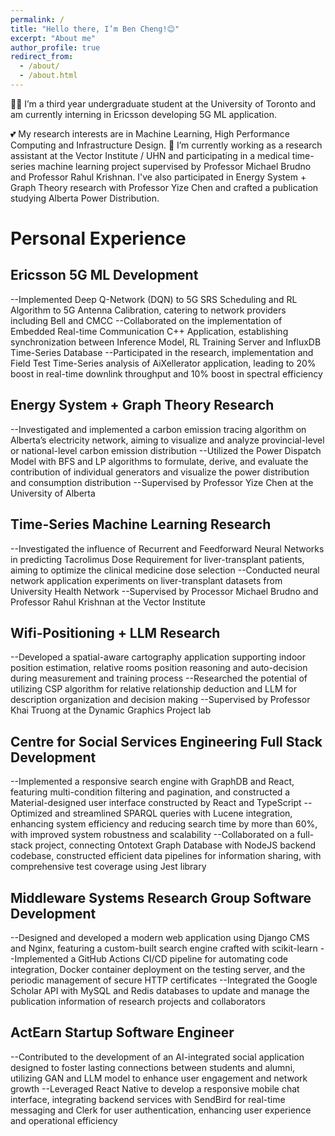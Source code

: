 ```yaml
---
permalink: /
title: "Hello there, I’m Ben Cheng!😊"
excerpt: "About me"
author_profile: true
redirect_from: 
  - /about/
  - /about.html
---
```

👨‍🎓 I’m a third year undergraduate student at the University of Toronto and am currently interning in Ericsson developing 5G ML application. 

💕 My research interests are in Machine Learning, High Performance Computing and Infrastructure Design.
🤖 I’m currently working as a research assistant at the Vector Institute / UHN and participating in a medical time-series machine learning project supervised by Professor Michael Brudno and Professor Rahul Krishnan. I've also participated in Energy System + Graph Theory research with Professor Yize Chen and crafted a publication studying Alberta Power Distribution.

<!-- 🥰 -->

Personal Experience
======

## Ericsson 5G ML Development
--Implemented Deep Q-Network (DQN) to 5G SRS Scheduling and RL Algorithm to 5G Antenna Calibration,
catering to network providers including Bell and CMCC
--Collaborated on the implementation of Embedded Real-time Communication C++ Application, establishing
synchronization between Inference Model, RL Training Server and InfluxDB Time-Series Database
--Participated in the research, implementation and Field Test Time-Series analysis of AiXellerator application,
leading to 20% boost in real-time downlink throughput and 10% boost in spectral efficiency 

## Energy System + Graph Theory Research
--Investigated and implemented a carbon emission tracing algorithm on Alberta’s electricity network, aiming to
visualize and analyze provincial-level or national-level carbon emission distribution
--Utilized the Power Dispatch Model with BFS and LP algorithms to formulate, derive, and evaluate the contribution
of individual generators and visualize the power distribution and consumption distribution
--Supervised by Professor Yize Chen at the University of Alberta

## Time-Series Machine Learning Research
--Investigated the influence of Recurrent and Feedforward Neural Networks in predicting Tacrolimus Dose
Requirement for liver-transplant patients, aiming to optimize the clinical medicine dose selection
--Conducted neural network application experiments on liver-transplant datasets from University Health Network
--Supervised by Processor Michael Brudno and Professor Rahul Krishnan at the Vector Institute

## Wifi-Positioning + LLM Research
--Developed a spatial-aware cartography application supporting indoor position estimation, relative rooms position
reasoning and auto-decision during measurement and training process
--Researched the potential of utilizing CSP algorithm for relative relationship deduction and LLM for description
organization and decision making
--Supervised by Professor Khai Truong at the Dynamic Graphics Project lab

## Centre for Social Services Engineering Full Stack Development
--Implemented a responsive search engine with GraphDB and React, featuring multi-condition filtering and
pagination, and constructed a Material-designed user interface constructed by React and TypeScript
--Optimized and streamlined SPARQL queries with Lucene integration, enhancing system efficiency and reducing
search time by more than 60%, with improved system robustness and scalability
--Collaborated on a full-stack project, connecting Ontotext Graph Database with NodeJS backend codebase,
constructed efficient data pipelines for information sharing, with comprehensive test coverage using Jest library

## Middleware Systems Research Group Software Development
--Designed and developed a modern web application using Django CMS and Nginx, featuring a custom-built search
engine crafted with scikit-learn
--Implemented a GitHub Actions CI/CD pipeline for automating code integration, Docker container deployment on
the testing server, and the periodic management of secure HTTP certificates
--Integrated the Google Scholar API with MySQL and Redis databases to update and manage the publication
information of research projects and collaborators

## ActEarn Startup Software Engineer
--Contributed to the development of an AI-integrated social application designed to foster lasting connections
between students and alumni, utilizing GAN and LLM model to enhance user engagement and network growth
--Leveraged React Native to develop a responsive mobile chat interface, integrating backend services with SendBird
for real-time messaging and Clerk for user authentication, enhancing user experience and operational efficiency




